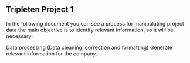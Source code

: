 ## Tripleten Project 1

In the following document you can see a process for manipulating project data the main objective is to identify relevant information, so it will be necessary:

Data processing (Data cleaning, correction and formatting)
Generate relevant information for the company.
